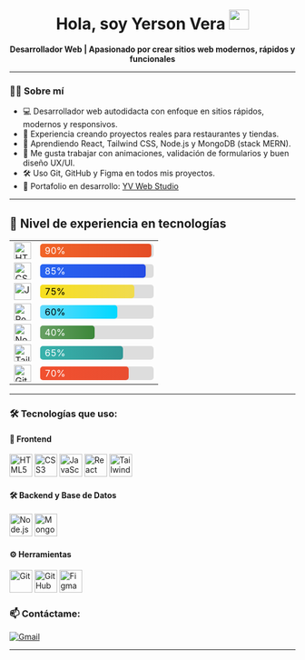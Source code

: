 <h1 align="center">Hola, soy Yerson Vera <img src="https://media.giphy.com/media/hvRJCLFzcasrR4ia7z/giphy.gif" width="35"></h1>

<p align="center">
  <b>Desarrollador Web | Apasionado por crear sitios web modernos, rápidos y funcionales</b>
</p>

---

### 👨‍💻 Sobre mí

- 💻 Desarrollador web autodidacta con enfoque en sitios rápidos, modernos y responsivos.  
- 🚀 Experiencia creando proyectos reales para restaurantes y tiendas.  
- 🧠 Aprendiendo React, Tailwind CSS, Node.js y MongoDB (stack MERN).  
- 🎨 Me gusta trabajar con animaciones, validación de formularios y buen diseño UX/UI.  
- 🛠️ Uso Git, GitHub y Figma en todos mis proyectos.  
- 💼 Portafolio en desarrollo: [YV Web Studio](https://blakytus256.github.io/YVwebstudio)

---

## 🧠 Nivel de experiencia en tecnologías

<table>
  <tr>
    <td><img src="https://cdn.jsdelivr.net/gh/devicons/devicon/icons/html5/html5-original.svg" width="30" title="HTML5"/></td>
    <td>
      <div style="background:#ddd; border-radius:5px; width:200px">
        <div style="width: 90%; background: linear-gradient(to right, #f16529, #e44d26); color:white; padding:2px 8px; border-radius:5px">90%</div>
      </div>
    </td>
  </tr>

  <tr>
    <td><img src="https://cdn.jsdelivr.net/gh/devicons/devicon/icons/css3/css3-original.svg" width="30" title="CSS3"/></td>
    <td>
      <div style="background:#ddd; border-radius:5px; width:200px">
        <div style="width: 85%; background: linear-gradient(to right, #2965f1, #264de4); color:white; padding:2px 8px; border-radius:5px">85%</div>
      </div>
    </td>
  </tr>

  <tr>
    <td><img src="https://cdn.jsdelivr.net/gh/devicons/devicon/icons/javascript/javascript-original.svg" width="30" title="JavaScript"/></td>
    <td>
      <div style="background:#ddd; border-radius:5px; width:200px">
        <div style="width: 75%; background: linear-gradient(to right, #f7df1e, #f0db4f); color:black; padding:2px 8px; border-radius:5px">75%</div>
      </div>
    </td>
  </tr>

  <tr>
    <td><img src="https://cdn.jsdelivr.net/gh/devicons/devicon/icons/react/react-original.svg" width="30" title="React"/></td>
    <td>
      <div style="background:#ddd; border-radius:5px; width:200px">
        <div style="width: 60%; background: linear-gradient(to right, #61dafb, #00d8ff); color:black; padding:2px 8px; border-radius:5px">60%</div>
      </div>
    </td>
  </tr>

  <tr>
    <td><img src="https://cdn.jsdelivr.net/gh/devicons/devicon/icons/nodejs/nodejs-original.svg" width="30" title="Node.js"/></td>
    <td>
      <div style="background:#ddd; border-radius:5px; width:200px">
        <div style="width: 40%; background: linear-gradient(to right, #68a063, #3c873a); color:white; padding:2px 8px; border-radius:5px">40%</div>
      </div>
    </td>
  </tr>

  <tr>
    <td><img src="https://upload.wikimedia.org/wikipedia/commons/d/d5/Tailwind_CSS_Logo.svg" width="30" title="Tailwind CSS"/></td>
    <td>
      <div style="background:#ddd; border-radius:5px; width:200px">
        <div style="width: 65%; background: linear-gradient(to right, #38b2ac, #319795); color:white; padding:2px 8px; border-radius:5px">65%</div>
      </div>
    </td>
  </tr>

  <tr>
    <td><img src="https://cdn.jsdelivr.net/gh/devicons/devicon/icons/git/git-original.svg" width="30" title="Git"/></td>
    <td>
      <div style="background:#ddd; border-radius:5px; width:200px">
        <div style="width: 70%; background: linear-gradient(to right, #f1502f, #e94e31); color:white; padding:2px 8px; border-radius:5px">70%</div>
      </div>
    </td>
  </tr>
</table>

---

### 🛠️ Tecnologías que uso:

#### 🧩 Frontend
<p>
  <img src="https://cdn.jsdelivr.net/gh/devicons/devicon/icons/html5/html5-original.svg" width="40" title="HTML5"/>
  <img src="https://cdn.jsdelivr.net/gh/devicons/devicon/icons/css3/css3-original.svg" width="40" title="CSS3"/>
  <img src="https://cdn.jsdelivr.net/gh/devicons/devicon/icons/javascript/javascript-original.svg" width="40" title="JavaScript"/>
  <img src="https://cdn.jsdelivr.net/gh/devicons/devicon/icons/react/react-original.svg" width="40" title="React"/>
  <img src="https://upload.wikimedia.org/wikipedia/commons/d/d5/Tailwind_CSS_Logo.svg" width="40" title="Tailwind CSS"/>
</p>

#### 🛠 Backend y Base de Datos
<p>
  <img src="https://cdn.jsdelivr.net/gh/devicons/devicon/icons/nodejs/nodejs-original.svg" width="40" title="Node.js"/>
  <img src="https://cdn.jsdelivr.net/gh/devicons/devicon/icons/mongodb/mongodb-original.svg" width="40" title="MongoDB"/>
</p>

#### ⚙️ Herramientas
<p>
  <img src="https://cdn.jsdelivr.net/gh/devicons/devicon/icons/git/git-original.svg" width="40" title="Git"/>
  <img src="https://cdn.jsdelivr.net/gh/devicons/devicon/icons/github/github-original.svg" width="40" title="GitHub"/>
  <img src="https://cdn.jsdelivr.net/gh/devicons/devicon/icons/figma/figma-original.svg" width="40" title="Figma"/>
</p>



### 📫 Contáctame:

[![Gmail](https://img.shields.io/badge/-stalyhuaytan256@gmail.com-D14836?style=flat-square&logo=Gmail&logoColor=white)](mailto:stalyhuaytan256@gmail.com)

---

<!--
**YersonVera/YersonVera** es un ✨ repositorio especial ✨ porque su `README.md` aparece en tu perfil de GitHub.

Sugerencias para continuar:
- 📌 Añadir proyectos destacados con imágenes o links
- ✍️ Publicar artículos en GitHub Pages o blog personal
- 🔗 Conectar LinkedIn o portafolio si lo tienes listo
-->

